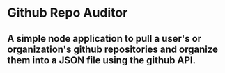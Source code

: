 # Github Repo Auditor

## A simple node application to pull a user's or organization's github repositories and organize them into a JSON file using the github API.
